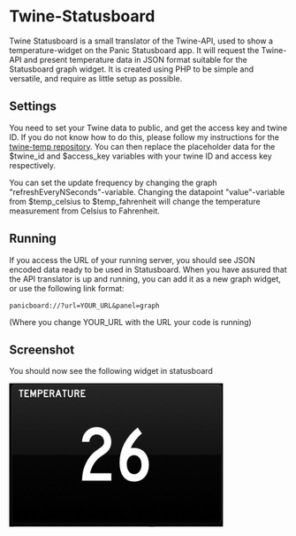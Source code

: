 Twine-Statusboard
=================

Twine Statusboard is a small translator of the Twine-API, used to show a temperature-widget on the Panic Statusboard app. It will request the Twine-API and present temperature data in JSON format suitable for the Statusboard graph widget. It is created using PHP to be simple and versatile, and require as little setup as possible.

## Settings
You need to set your Twine data to public, and get the access key and twine ID. If you do not know how to do this, please follow my instructions for the [twine-temp repository](https://github.com/christiandt/twine-temp). You can then replace the placeholder data for the $twine_id and $access_key variables with your twine ID and access key respectively.

You can set the update frequency by changing the graph "refreshEveryNSeconds"-variable. Changing the datapoint "value"-variable from $temp_celsius to $temp_fahrenheit will change the temperature measurement from Celsius to Fahrenheit.

## Running
If you access the URL of your running server, you should see JSON encoded data ready to be used in Statusboard.
When you have assured that the API translator is up and running, you can add it as a new graph widget, or use the following link format:

    panicboard://?url=YOUR_URL&panel=graph
    
(Where you change YOUR_URL with the URL your code is running)

## Screenshot
You should now see the following widget in statusboard

![](/img/photo.PNG)
